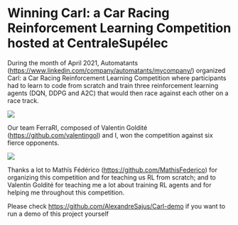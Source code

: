 # Winning Carl: a Car Racing Reinforcement Learning Competition hosted at CentraleSupélec

During the month of April 2021, Automatants (https://www.linkedin.com/company/automatants/mycompany/) organized Carl: a Car Racing Reinforcement Learning Competition where participants had to learn to code from scratch and train three reinforcement learning agents (DQN, DDPG and A2C) that would then race against each other on a race track.

![](images/lap.gif)

Our team FerraRl, composed of Valentin Goldité (https://github.com/valentingol) and I, won the competition against six fierce opponents.

![](images/compet.gif)

Thanks a lot to Mathïs Fédérico (https://github.com/MathisFederico) for organizing this competition and for teaching us RL from scratch; and to Valentin Goldité for teaching me a lot about training RL agents and for helping me throughout this competition.

Please check https://github.com/AlexandreSajus/Carl-demo if you want to run a demo of this project yourself
